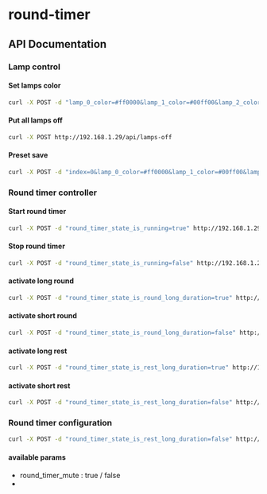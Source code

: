 # round-timer


## API Documentation

### Lamp control

#### Set lamps color

```sh
curl -X POST -d "lamp_0_color=#ff0000&lamp_1_color=#00ff00&lamp_2_color=#0000ff" http://192.168.1.29/api/lamps
```

#### Put all lamps off

```sh
curl -X POST http://192.168.1.29/api/lamps-off
```

#### Preset save

```sh
curl -X POST -d "index=0&lamp_0_color=#ff0000&lamp_1_color=#00ff00&lamp_2_color=#0000ff" http://192.168.1.29/api/lamps-presets
```


### Round timer controller

#### Start round timer

```sh
curl -X POST -d "round_timer_state_is_running=true" http://192.168.1.29/api/controls
```

#### Stop round timer

```sh
curl -X POST -d "round_timer_state_is_running=false" http://192.168.1.29/api/controls
```

#### activate long round

```sh
curl -X POST -d "round_timer_state_is_round_long_duration=true" http://192.168.1.29/api/controls
```

#### activate short round

```sh
curl -X POST -d "round_timer_state_is_round_long_duration=false" http://192.168.1.29/api/controls
```


#### activate long rest

```sh
curl -X POST -d "round_timer_state_is_rest_long_duration=true" http://192.168.1.29/api/controls
```

#### activate short rest

```sh
curl -X POST -d "round_timer_state_is_rest_long_duration=false" http://192.168.1.29/api/controls
```


### Round timer configuration

```sh
curl -X POST -d "round_timer_state_is_rest_long_duration=false" http://192.168.1.29/api/round-timer-configurations

```

#### available params

- round_timer_mute : true / false
- 

